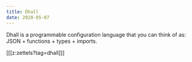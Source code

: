 ```yaml
---
title: Dhall
date: 2020-05-07
---
```


Dhall is a programmable configuration language that you can think of as: JSON + functions + types + imports.

[[[z:zettels?tag=dhall]]]
